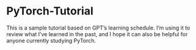 # PyTorch-Tutorial

This is a sample tutorial based on GPT’s learning schedule.
I’m using it to review what I’ve learned in the past, and I hope it can also be helpful for anyone currently studying PyTorch.
